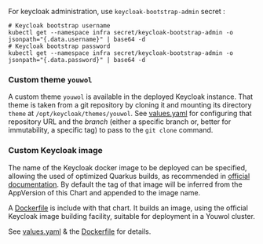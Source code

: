 For keycloak administration, use `keycloak-bootstrap-admin` secret :
```shell
# Keycloak bootstrap username
kubectl get --namespace infra secret/keycloak-bootstrap-admin -o jsonpath="{.data.username}" | base64 -d
# Keycloak bootstrap password
kubectl get --namespace infra secret/keycloak-bootstrap-admin -o jsonpath="{.data.password}" | base64 -d
```

### Custom theme `youwol` 

A custom theme `youwol` is available in the deployed Keycloak instance. That theme is taken from a git repository 
by cloning it and mounting its directory `theme` at `/opt/keycloak/themes/youwol`.
See [values.yaml](./values.yaml) for configuring that repository URL and the _branch_ 
(either a specific branch or, better for immutability, a specific tag) to pass to the `git clone` command.


### Custom Keycloak image

The name of the Keycloak docker image to be deployed can be specified, allowing the used of optimized Quarkus builds,
as recommended in [official documentation](https://www.keycloak.org/server/containers). By default the tag of that 
image will be inferred from the AppVersion of this Chart and appended to the image name.

A [Dockerfile](./Dockerfile) is include with that chart. It builds an image, using the official Keycloak image 
building facility, suitable for deployment in a Youwol cluster.

See [values.yaml](./values.yaml) & the [Dockerfile](./Dockerfile) for details.
